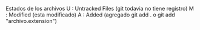 Estados de los archivos
U : Untracked Files  (git todavia no tiene registro)
M : Modified  (esta modificado)
A : Added  (agregado git add . o git add "archivo.extension")